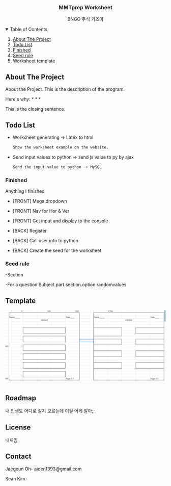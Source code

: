 <!-- PROJECT LOGO -->
<br />
  <h3 align="center">MMTprep Worksheet</h3>

  <p align="center">
    BNGO 주식 가즈아
  </p>



<!-- TABLE OF CONTENTS -->
<details open="open">
  <summary>Table of Contents</summary>
  <ol>
    <li><a href="#about-the-project">About The Project</a></li>
    <li><a href="#Todo-List">Todo List</a></li>
    <li><a href="#Finished">Finished</a></li>
    <li><a href="#Seed-rule">Seed rule</a></li>
    <li><a href="#Template">Worksheet template</a></li>
  </ol>
</details>



<!-- ABOUT THE PROJECT -->
## About The Project

About the Project. This is the description of the program.

Here's why:
* 
* 
* 

This is the closing sentence. 


<!-- GETTING STARTED -->
## Todo List

* Worksheet generating -> Latex to html
  ```sh
  Show the worksheet example on the website.
  ```

* Send input values to python -> send js value to py by ajax
  ```sh
  Send the input value to python -> MySQL
  ```

### Finished

Anything I finished

* [FRONT] Mega dropdown
* [FRONT] Nav for Hor & Ver
* [FRONT] Get input and display to the console

* [BACK] Register
* [BACK] Call user info to python
* [BACK] Create the seed for the worksheet

### Seed rule

-Section

-For a question
Subject.part.section.option.randomvalues

<!-- ROADMAP -->
## Template
![<Example template>](<https://github.com/jaegeun1393/mmt-worksheet-gen/blob/main/1.PNG>)


<!-- ROADMAP -->
## Roadmap

내 인생도 어디로 갈지 모르는데 이걸 어케 알아;;

<!-- LICENSE -->
## License

내꺼임


<!-- CONTACT -->
## Contact

Jaegeun Oh- aiden1393@gmail.com

Sean Kim- 

